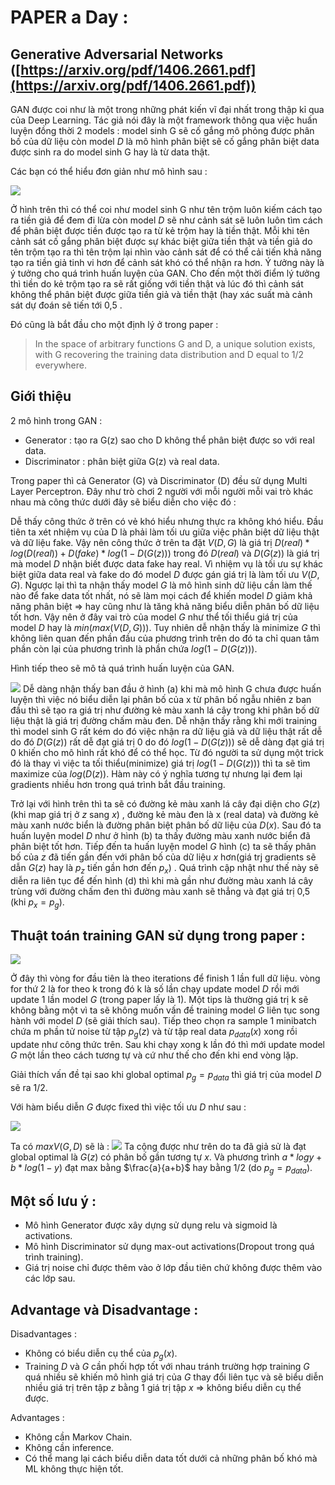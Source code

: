 # PAPER a Day : 

## Generative Adversarial Networks ([https://arxiv.org/pdf/1406.2661.pdf](https://arxiv.org/pdf/1406.2661.pdf))

GAN được coi như là một trong những phát kiến vĩ đại nhất trong thập kỉ qua của Deep Learning. Tác giả nói đây là một framework thông qua việc huấn luyện đồng thời 2 models : model sinh G sẽ cố gắng mô phỏng được phân bố của dữ liệu còn model $D$ là mô hình phân biệt sẽ cố gắng phân biệt data được sinh ra do model sinh G hay là từ data thật.

Các bạn có thể hiểu đơn giản như mô hình sau : 


![](https://i.imgur.com/UnC2Afq.jpg)

Ở hình trên thì có thể coi như model sinh G như tên trộm luôn kiếm cách tạo ra tiền giả để đem đi lừa còn model $D$ sẽ như cảnh sát sẽ luôn luôn tìm cách để phân biệt được tiền được tạo ra từ kẻ trộm hay là tiền thật. Mỗi khi tên cảnh sát cố gắng phân biệt được sự khác biệt giữa tiền thật và tiền giả do tên trộm tạo ra thì tên trộm lại nhìn vào cảnh sát để có thể cải tiến khả năng tạo ra tiền giả tinh vi hơn để cảnh sát khó có thể nhận ra hơn. Ý tưởng này là ý tưởng cho quá trình huấn luyện của GAN. Cho đến một thời điểm lý tưởng thì tiền do kẻ trộm tạo ra sẽ rất giống với tiền thật và lúc đó thì cảnh sát không thể phân biệt được giữa tiền giả và tiền thật (hay xác suất mà cảnh sát dự đoán sẽ tiến tới 0,5 .

Đó cũng là bắt đầu cho một định lý ở trong paper : 
>  In the space of arbitrary functions G and D, a unique solution exists, with G recovering the training data distribution and D equal to 1/2 everywhere. 

## Giới thiệu
2 mô hình trong GAN : 
- Generator : tạo ra G(z) sao cho D không thể phân biệt được so với real data.
- Discriminator : phân biệt giữa G(z) và real data.

Trong paper thì cả Generator (G) và Discriminator (D) đều sử dụng Multi Layer Perceptron. Đây như trò chơi 2 người với mỗi người mỗi vai trò khác nhau mà công thức dưới đây sẽ biểu diễn cho việc đó : 


Dễ thấy công thức ở trên có vẻ khó hiểu nhưng thực ra không khó hiểu. Đầu tiên ta xét nhiệm vụ của D là phải làm tối ưu giữa việc phân biệt dữ liệu thật và dữ liệu fake. Vậy nên công thức ở trên ta đặt $V(D,G)$ là giá trị $D(real) * log(D(real))+D(fake) * log(1-D(G(z)))$ trong đó $D(real)$ và $D(G(z))$ là giá trị mà model $D$ nhận biết được data fake hay real. Vì nhiệm vụ là tối ưu sự khác biệt giữa data real và fake do đó model $D$ được gán giá trị là làm tối ưu $V(D,G)$. Ngược lại thì ta nhận thấy model $G$ là mô hình sinh dữ liệu cần làm thế nào để fake data tốt nhất, nó sẽ làm mọi cách để khiến model $D$ giảm khả năng phân biệt => hay cũng như là tăng khả năng biểu diễn phân bố dữ liệu tốt hơn. Vậy nên ở đây vai trò của model $G$ như thể tối thiểu giá trị của model $D$ hay là $min(max(V(D,G)))$. Tuy nhiên dễ nhận thấy là minimize $G$ thì không liên quan đến phần đầu của phương trình trên do đó ta chỉ quan tâm phần còn lại của phương trình là phần chứa $log(1-D(G(z)))$.

Hình tiếp theo sẽ mô tả quá trình huấn luyện của GAN.

![](https://i.imgur.com/592F1nv.png)
Dễ dàng nhận thấy ban đầu ở hình (a) khi mà mô hình G chưa được huấn luyện thì việc nó biểu diễn lại phân bố của x từ phân bố ngẫu nhiên z ban đầu thì sẽ tạo ra giá trị như đường kẻ màu xanh lá cây trong khi phân bố dữ liệu thật là giá trị đường chấm màu đen. Dễ nhận thấy rằng khi mới training thì model sinh G rất kém do đó việc nhận ra dữ liệu giả và dữ liệu thật rất dễ do đó $D(G(z))$ rất dễ đạt giá trị 0 do đó $log(1-D(G(z)))$ sẽ dễ dàng đạt giá trị 0 khiến cho mô hình rất khó để có thể học. Từ đó người ta sử dụng một trick đó là thay vì việc ta tối thiểu(minimize) giá trị $log(1-D(G(z)))$ thì ta sẽ tìm maximize của $log(D(z))$. Hàm này có ý nghĩa tương tự nhưng lại đem lại gradients nhiều hơn trong quá trình bắt đầu training.

Trở lại với hình trên thì ta sẽ có đường kẻ màu xanh lá cây đại diện cho $G(z)$ (khi map giá trị ở $z$ sang $x$) , đường kẻ màu đen là x (real data) và đường kẻ màu xanh nước biển là đường phân biệt phân bố dữ liệu của $D(x)$. Sau đó ta huấn luyện model $D$ như ở hình (b) ta thấy đường màu xanh nước biển đã phân biệt tốt hơn. Tiếp đến ta huấn luyện model $G$ hình (c) ta sẽ thấy phân bố của $z$ đã tiến gần đến với phân bố của dữ liệu $x$ hơn(giá trj gradients sẽ dẫn $G(z)$ hay là $p_{z}$ tiến gần hơn đến $p_{x}$) . Quá trình cập nhật như thế này sẽ diễn ra liên tục để đến hình (d) thì khi mà gần như đường màu xanh lá cây trùng với đường chấm đen thì đường màu xanh sẽ thẳng và đạt giá trị 0,5 (khi $p_{x}=p_{g}$).

## Thuật toán training GAN sử dụng trong paper : 

![](https://i.imgur.com/uOu4Wbh.png)

Ở đây thì vòng for đầu tiên là theo iterations để finish 1 lần full dữ liệu. vòng for thứ 2 là for theo k trong đó k là số lần chạy update model $D$ rồi mới update 1 lần model $G$ (trong paper lấy là 1). Một tips là thường giá trị k sẽ không bằng một vì ta sẽ không muốn vấn đề training model $G$ liên tục song hành với model $D$ (sẽ giải thích sau). Tiếp theo chọn ra sample 1 minibatch chứa m phần tử noise từ tập $p_{g}(z)$ và từ tập real data $p_{data}(x)$ xong rồi update như công thức trên. Sau khi chạy xong k lần đó thì mới update model $G$ một lần theo cách tương tự và cứ như thế cho đến khi end vòng lặp.

Giải thích vấn đề tại sao khi global optimal $p_{g}=p_{data}$ thì giá trị của model $D$ sẽ ra 1/2.

Với hàm biểu diễn $G$ được fixed thì việc tối ưu $D$ như sau : 

![](https://i.imgur.com/LC14TOx.png)


Ta có $max V(G,D)$ sẽ là : 
![](https://i.imgur.com/4Bro5iY.png)
Ta cộng được như trên do ta đã giả sử là đạt global optimal là $G(z)$ có phân bố gần tương tự $x$. Và phương trình $a * logy+b * log(1-y)$ đạt max bằng $\frac{a}{a+b}$ hay bằng 1/2 (do $p_{g}=p_{data}$).

## Một số lưu ý : 
- Mô hình Generator được xây dựng sử dụng relu và sigmoid là activations.
- Mô hình Discriminator sử dụng max-out activations(Dropout trong quá trình training).
- Giá trị noise chỉ được thêm vào ở lớp đầu tiên chứ không được thêm vào các lớp sau.

## Advantage và Disadvantage : 
Disadvantages : 
- Không có biểu diễn cụ thể của $p_{g}(x)$.
- Training $D$ và $G$ cần phối hợp tốt với nhau tránh trường hợp training $G$ quá nhiều sẽ khiến mô hình giá trị của $G$ thay đổi liên tục và sẽ biểu diễn nhiều giá trị trên tập $z$ bằng 1 giá trị tập $x$ => không biểu diễn cụ thể được.

Advantages : 
- Không cần Markov Chain.
- Không cần inference.
- Có thể mang lại cách biểu diễn data tốt dưới cả những phân bố khó mà ML không thực hiện tốt.







